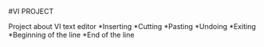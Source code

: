 #VI PROJECT

Project about VI text editor
 *Inserting
 *Cutting
 *Pasting
 *Undoing
 *Exiting
 *Beginning of the line
 *End of the line